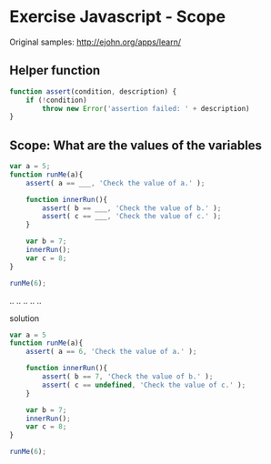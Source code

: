 # Exercise Javascript - Scope

Original samples: http://ejohn.org/apps/learn/

## Helper function

```js
function assert(condition, description) {
    if (!condition)
        throw new Error('assertion failed: ' + description)
}
```

## Scope: What are the values of the variables

```js
var a = 5;
function runMe(a){
    assert( a == ___, 'Check the value of a.' );

    function innerRun(){
        assert( b == ___, 'Check the value of b.' );
        assert( c == ___, 'Check the value of c.' );
    }

    var b = 7;
    innerRun();
    var c = 8;
}

runMe(6);
```

..
..
..
..
..

solution

```js
var a = 5
function runMe(a){
    assert( a == 6, 'Check the value of a.' );

    function innerRun(){
        assert( b == 7, 'Check the value of b.' );
        assert( c == undefined, 'Check the value of c.' );
    }

    var b = 7;
    innerRun();
    var c = 8;
}

runMe(6);
```
